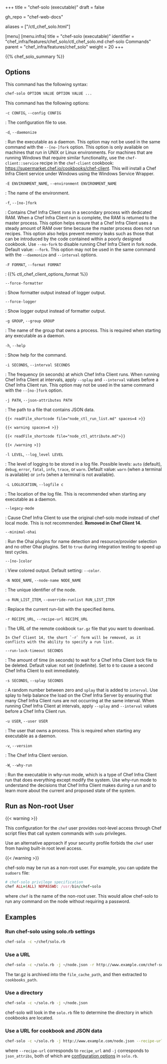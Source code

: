 +++
title = "chef-solo (executable)"
draft = false

gh_repo = "chef-web-docs"

aliases = ["/ctl_chef_solo.html"]

[menu]
  [menu.infra]
    title = "chef-solo (executable)"
    identifier = "chef_infra/features/chef_solo/ctl_chef_solo.md chef-solo Commands"
    parent = "chef_infra/features/chef_solo"
    weight = 20
+++
<!-- markdownlint-disable-file MD046 -->
{{% chef_solo_summary %}}

## Options

This command has the following syntax:

```bash
chef-solo OPTION VALUE OPTION VALUE ...
```

This command has the following options:

`-c CONFIG`, `--config CONFIG`

: The configuration file to use.

`-d`, `--daemonize`

: Run the executable as a daemon. This option may not be used in the same command with the `--[no-]fork` option. This option is only available on machines that run in UNIX or Linux environments. For machines that are running Windows that require similar functionality, use the `chef-client::service` recipe in the `chef-client` cookbook: <https://supermarket.chef.io/cookbooks/chef-client>. This will install a Chef Infra Client service under Windows using the Windows Service Wrapper.

`-E ENVIRONMENT_NAME`, `--environment ENVIRONMENT_NAME`

: The name of the environment.

`-f`, `--[no-]fork`

: Contains Chef Infra Client runs in a secondary process with dedicated RAM. When a Chef Infra Client run is complete, the RAM is returned to the master process. This option helps ensure that a Chef Infra Client uses a steady amount of RAM over time because the master process does not run recipes. This option also helps prevent memory leaks such as those that can be introduced by the code contained within a poorly designed cookbook. Use `--no-fork` to disable running Chef Infra Client in fork node. Default value: `--fork`. This option may not be used in the same command with the `--daemonize` and `--interval` options.

`-F FORMAT`, `--format FORMAT`

: {{% ctl_chef_client_options_format %}}

`--force-formatter`

: Show formatter output instead of logger output.

`--force-logger`

: Show logger output instead of formatter output.

`-g GROUP`, `--group GROUP`

: The name of the group that owns a process. This is required when starting any executable as a daemon.

`-h`, `--help`

: Show help for the command.

`-i SECONDS`, `--interval SECONDS`

: The frequency (in seconds) at which Chef Infra Client runs. When running Chef Infra Client at intervals, apply `--splay` and `--interval` values before a Chef Infra Client run. This option may not be used in the same command with the `--[no-]fork` option.

`-j PATH`, `--json-attributes PATH`

: The path to a file that contains JSON data.

    {{< readFile_shortcode file="node_ctl_run_list.md" spaces=4 >}}

    {{< warning spaces=4 >}}

    {{< readFile_shortcode file="node_ctl_attribute.md">}}

    {{< /warning >}}

`-l LEVEL`, `--log_level LEVEL`

: The level of logging to be stored in a log file. Possible levels: `auto` (default), `debug`, `error`, `fatal`, `info`, `trace`, or `warn`. Default value: `warn` (when a terminal is available) or `info` (when a terminal is not available).

`-L LOGLOCATION`, `--logfile c`

: The location of the log file. This is recommended when starting any executable as a daemon.

`--legacy-mode`

: Cause Chef Infra Client to use the original chef-solo mode instead of chef local mode. This is not recommended. **Removed in Chef Client 14.**

`--minimal-ohai`

: Run the Ohai plugins for name detection and resource/provider selection and no other Ohai plugins. Set to `true` during integration testing to speed up test cycles.

`--[no-]color`

: View colored output. Default setting: `--color`.

`-N NODE_NAME`, `--node-name NODE_NAME`

: The unique identifier of the node.

`-o RUN_LIST_ITEM`, `--override-runlist RUN_LIST_ITEM`

: Replace the current run-list with the specified items.

`-r RECIPE_URL`, `--recipe-url RECIPE_URL`

: The URL of the remote cookbook `tar.gz` file that you want to download.

    In Chef Client 14, the short `-r` form will be removed, as it conflicts with the ability to specify a run list.

`--run-lock-timeout SECONDS`

: The amount of time (in seconds) to wait for a Chef Infra Client lock file to be deleted. Default value: not set (indefinite). Set to `0` to cause a second Chef Infra Client to exit immediately.

`-s SECONDS`, `--splay SECONDS`

: A random number between zero and `splay` that is added to `interval`. Use splay to help balance the load on the Chef Infra Server by ensuring that many Chef Infra Client runs are not occurring at the same interval. When running Chef Infra Client at intervals, apply `--splay` and `--interval` values before a Chef Infra Client run.

`-u USER`, `--user USER`

: The user that owns a process. This is required when starting any executable as a daemon.

`-v`, `--version`

: The Chef Infra Client version.

`-W`, `--why-run`

: Run the executable in why-run mode, which is a type of Chef Infra Client run that does everything except modify the system. Use why-run mode to understand the decisions that Chef Infra Client makes during a run and to learn more about the current and proposed state of the system.

## Run as Non-root User

{{< warning >}}

This configuration for the `chef` user provides root-level access through Chef script files that call system commands with `sudo` privileges.

Use an alternative approach if your security profile forbids the `chef` user from having built-in root level access.

{{< /warning >}}

chef-solo may be run as a non-root user. For example, you can update the  `sudoers` file:

```ruby
# chef-solo privilege specification
chef ALL=(ALL) NOPASSWD: /usr/bin/chef-solo
```

where `chef` is the name of the non-root user. This would allow chef-solo to run any command on the node without requiring a password.

## Examples

### Run chef-solo using solo.rb settings

```bash
chef-solo -c ~/chef/solo.rb
```

### Use a URL

```bash
chef-solo -c ~/solo.rb -j ~/node.json -r http://www.example.com/chef-solo.tar.gz
```

The tar.gz is archived into the `file_cache_path`, and then extracted to
`cookbooks_path`.

### Use a directory

```bash
chef-solo -c ~/solo.rb -j ~/node.json
```

chef-solo will look in the `solo.rb` file to determine the directory in which cookbooks are located.

### Use a URL for cookbook and JSON data

```bash
chef-solo -c ~/solo.rb -j http://www.example.com/node.json --recipe-url http://www.example.com/chef-solo.tar.gz
```

where `--recipe-url` corresponds to `recipe_url` and `-j` corresponds to `json_attribs`, both of which are [configuration options](/config_rb_solo/) in `solo.rb`.
